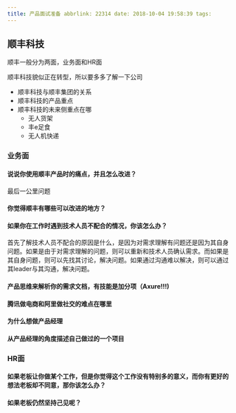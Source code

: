 ```yaml
---
title: 产品面试准备 abbrlink: 22314 date: 2018-10-04 19:58:39 tags:
---
```


## 顺丰科技

顺丰一般分为两面，业务面和HR面

顺丰科技貌似正在转型，所以要多多了解一下公司

- 顺丰科技与顺丰集团的关系
- 顺丰科技的产品重点
- 顺丰科技的未来侧重点在哪
    * 无人货架
    * 丰e足食
    * 无人机快递

### 业务面

#### 说说你使用顺丰产品时的痛点，并且怎么改进？

最后一公里问题

#### 你觉得顺丰有哪些可以改进的地方？

#### 如果你在工作时遇到技术人员不配合的情况，你该怎么办？

首先了解技术人员不配合的原因是什么，是因为对需求理解有问题还是因为其自身问题。如果是由于对需求理解的问题，则可以重新和技术人员确认需求。而如果是其自身问题，则可以先找其讨论，解决问题。如果通过沟通难以解决，则可以通过其leader与其沟通，解决问题。

#### **产品思维**来解析你的需求文档，有技能是加分项（Axure!!!)

#### 腾讯做电商和阿里做社交的难点在哪里

#### 为什么想做产品经理

#### 从产品经理的角度描述自己做过的一个项目

### HR面

#### 如果老板让你做某个工作，但是你觉得这个工作没有特别多的意义，而你有更好的想法老板却不同意，那你该怎么办？

#### 如果老板仍然坚持己见呢？
